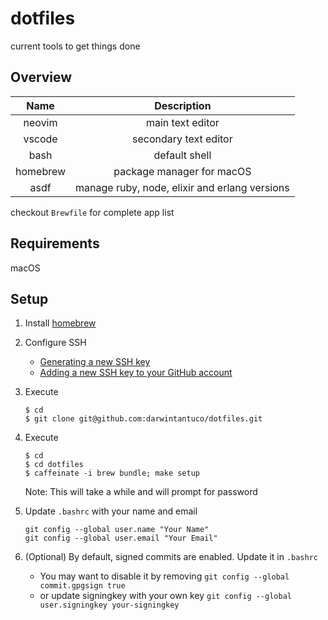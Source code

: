 # dotfiles

current tools to get things done

## Overview

|   Name   |                  Description                  |
| :------: | :-------------------------------------------: |
|  neovim  |               main text editor                |
|  vscode  |             secondary text editor             |
|   bash   |                 default shell                 |
| homebrew |           package manager for macOS           |
|   asdf   | manage ruby, node, elixir and erlang versions |

checkout `Brewfile` for complete app list

## Requirements

macOS

## Setup

1. Install [homebrew](https://brew.sh/)
1. Configure SSH

   - [Generating a new SSH key](https://help.github.com/articles/generating-a-new-ssh-key-and-adding-it-to-the-ssh-agent/)
   - [Adding a new SSH key to your GitHub account](https://help.github.com/articles/adding-a-new-ssh-key-to-your-github-account/)

1. Execute

   ```shell
   $ cd
   $ git clone git@github.com:darwintantuco/dotfiles.git
   ```

1. Execute

   ```shell
   $ cd
   $ cd dotfiles
   $ caffeinate -i brew bundle; make setup
   ```

   Note: This will take a while and will prompt for password

1. Update `.bashrc` with your name and email

   ```shell
   git config --global user.name "Your Name"
   git config --global user.email "Your Email"
   ```

1. (Optional) By default, signed commits are enabled. Update it in `.bashrc`
   - You may want to disable it by removing `git config --global commit.gpgsign true`
   - or update signingkey with your own key `git config --global user.signingkey your-signingkey`
